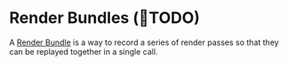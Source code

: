 Render Bundles (<span class="bullet">🔴</span>TODO)
==============

A [Render Bundle](https://www.w3.org/TR/webgpu/#gpurenderbundle) is a way to record a series of render passes so that they can be replayed together in a single call.
